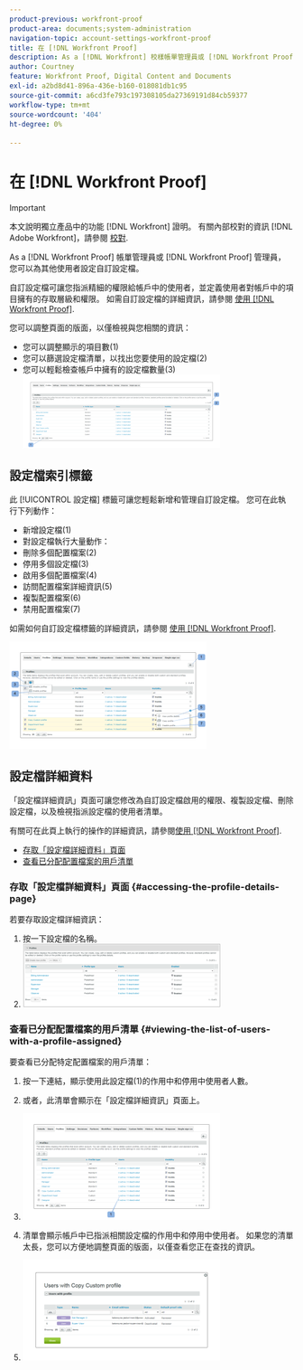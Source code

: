 ```yaml
---
product-previous: workfront-proof
product-area: documents;system-administration
navigation-topic: account-settings-workfront-proof
title: 在 [!DNL Workfront Proof]
description: As a [!DNL Workfront] 校樣帳單管理員或 [!DNL Workfront Proof] 管理員，您可以為其他使用者設定自訂設定檔。
author: Courtney
feature: Workfront Proof, Digital Content and Documents
exl-id: a2bd8d41-896a-436e-b160-018081db1c95
source-git-commit: a6cd3fe793c197308105da27369191d84cb59377
workflow-type: tm+mt
source-wordcount: '404'
ht-degree: 0%

---
```


# 在 [!DNL Workfront Proof]

>[!IMPORTANT]
>
>本文說明獨立產品中的功能 [!DNL Workfront] 證明。 有關內部校對的資訊 [!DNL Adobe Workfront]，請參閱 [校對](../../../review-and-approve-work/proofing/proofing.md).

As a [!DNL Workfront Proof] 帳單管理員或 [!DNL Workfront Proof] 管理員，您可以為其他使用者設定自訂設定檔。

自訂設定檔可讓您指派精細的權限給帳戶中的使用者，並定義使用者對帳戶中的項目擁有的存取層級和權限。 如需自訂設定檔的詳細資訊，請參閱 [使用 [!DNL Workfront Proof]](../../../workfront-proof/wp-mnguserscontacts/users/create-and-manage-custom-profiles.md).

您可以調整頁面的版面，以僅檢視與您相關的資訊：

* 您可以調整顯示的項目數(1)
* 您可以篩選設定檔清單，以找出您要使用的設定檔(2)
* 您可以輕鬆檢查帳戶中擁有的設定檔數量(3)\
   ![Layout.png](assets/layout-350x130.png)

## 設定檔索引標籤

此 [!UICONTROL 設定檔] 標籤可讓您輕鬆新增和管理自訂設定檔。 您可在此執行下列動作：

* 新增設定檔(1)
* 對設定檔執行大量動作：
* 刪除多個配置檔案(2)
* 停用多個設定檔(3)
* 啟用多個配置檔案(4)
* 訪問配置檔案詳細資訊(5)
* 複製配置檔案(6)
* 禁用配置檔案(7)

如需如何自訂設定檔標籤的詳細資訊，請參閱 [使用 [!DNL Workfront Proof]](../../../workfront-proof/wp-mnguserscontacts/users/create-and-manage-custom-profiles.md).

![Profiles_tab_1.png](assets/profiles-tab-1-350x190.png)

## 設定檔詳細資料

「設定檔詳細資訊」頁面可讓您修改為自訂設定檔啟用的權限、複製設定檔、刪除設定檔，以及檢視指派設定檔的使用者清單。

有關可在此頁上執行的操作的詳細資訊，請參閱[使用 [!DNL Workfront Proof]](../../../workfront-proof/wp-mnguserscontacts/users/create-and-manage-custom-profiles.md).

* [存取「設定檔詳細資料」頁面](#accessing-the-profile-details-page)
* [查看已分配配置檔案的用戶清單](#viewing-the-list-of-users-with-a-profile-assigned)

### 存取「設定檔詳細資料」頁面 {#accessing-the-profile-details-page}

若要存取設定檔詳細資訊：

1. 按一下設定檔的名稱。
1. ![Screen_Shot_2018-10-02_at_10.24.29_AM.png](assets/screen-shot-2018-10-02-at-10.24.29-am-350x112.png)

### 查看已分配配置檔案的用戶清單 {#viewing-the-list-of-users-with-a-profile-assigned}

要查看已分配特定配置檔案的用戶清單：

1. 按一下連結，顯示使用此設定檔(1)的作用中和停用中使用者人數。
1. 或者，此清單會顯示在「設定檔詳細資訊」頁面上。
1. ![Users_list_1.png](assets/users-list-1-350x188.png)

1. 清單會顯示帳戶中已指派相關設定檔的作用中和停用中使用者。 如果您的清單太長，您可以方便地調整頁面的版面，以僅查看您正在查找的資訊。
1. ![Users_list_2.png](assets/users-list-2-350x178.png)
